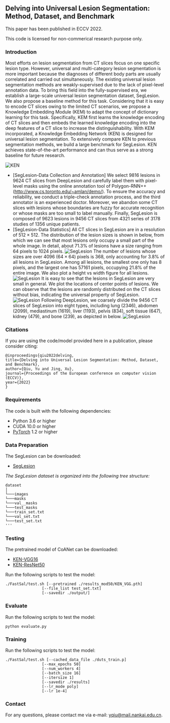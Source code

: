 ## Delving into Universal Lesion Segmentation: Method, Dataset, and Benchmark

This paper has been published in ECCV 2022.

This code is licensed for non-commerical research purpose only.

### Introduction

Most efforts on lesion segmentation from CT slices focus on one specific lesion type. However, universal and multi-category lesion segmentation is more important because the diagnoses of different body parts are usually correlated and carried out simultaneously. The existing universal lesion segmentation methods are weakly-supervised due to the lack of pixel-level annotation data. To bring this field into the fully-supervised era, we establish a large-scale universal lesion segmentation dataset, SegLesion. We also propose a baseline method for this task. Considering that it is easy to encode CT slices owing to the limited CT scenarios, we propose a Knowledge Embedding Module (KEM) to adapt the concept of dictionary learning for this task. Specifically, KEM first learns the knowledge encoding of CT slices and then embeds the learned knowledge encoding into the deep features of a CT slice to increase the distinguishability. With KEM incorporated, a Knowledge Embedding Network (KEN) is designed for universal lesion segmentation. To extensively compare KEN to previous segmentation methods, we build a large benchmark for SegLesion. KEN achieves state-of-the-art performance and can thus serve as a strong baseline for future research.

![KEN](figures/frame.jpg)

- [SegLesion-Data Collection and Annotation] We select 9816 lesions in 9624 CT slices from DeepLesion and carefully label them with pixel-level masks using the online annotation tool of Polygon-RNN++(http://www.cs.toronto.edu/~amlan/demo/). To ensure the accuracy and reliability, we conduct a triple-check annotation process, and the third annotator is an experienced doctor. Moreover, we abandon some CT slices with lesions whose boundaries are fuzzy for accurate recognition or whose masks are too small to label manually. Finally, SegLesion is composed of 9623 lesions in 9456 CT slices from 4321 series of 3178 studies of 1356 unique patients.
- [SegLesion-Data Statistics] All CT slices in SegLesion are in a resolution of $512\times 512$. The distribution of the lesion sizes is shown in below, from which we can see that most lesions only occupy a small part of the whole image. In detail, about 71.3\% of lesions have a size ranging from 64 pixels to 1024 pixels.
![SegLesion](figures/size.jpg)
The number of lesions whose sizes are over 4096 ($64\times 64$) pixels is 368, only accounting for 3.8\% of all lesions in SegLesion. Among all lesions, the smallest one only has 8 pixels, and the largest one has 57161 pixels, occupying 21.8\% of the entire image. We also plot a height vs width figure for all lesions.
![SegLesion](figures/width_height.jpg)
It is easy to see that the lesions in SegLesion are very small in general. We plot the locations of center points of lesions. We can observe that the lesions are randomly distributed on the CT slices without bias, indicating the universal property of SegLesion.
![SegLesion](figures/location.jpg)
Following DeepLesion, we coarsely divide the 9456 CT slices of SegLesion into eight types, including lung (2346), abdomen (2099), mediastinum (1619), liver (1193), pelvis (834), soft tissue (647), kidney (479), and bone (239), as depicted in below.
![SegLesion](figures/numberPie.jpg)



### Citations

If you are using the code/model provided here in a publication, please consider citing:
   
    @inproceedings{qiu2022delving,
    title={Delving into Universal Lesion Segmentation: Method, Dataset, and Benchmark},
    author={Qiu, Yu and Jing, Xu},
    journal={Proceedings of the European conference on computer vision (ECCV)},
    year={2022}
    }

### Requirements

The code is built with the following dependencies:

- Python 3.6 or higher
- CUDA 10.0 or higher
- [PyTorch](https://pytorch.org/) 1.2 or higher

### Data Preparation
The SegLesion can be downloaded:
- [SegLesion](https://drive.google.com/file/d/19JQ919DJw8CVs0xuUsLEffAugzlpbOHN/view?usp=sharing)

*The SegLesion dataset is organized into the following tree structure:*
```
dataset
│
└───images
└───masks
└───val__masks
└───test_masks
└───train_set.txt
└───val_set.txt
└───test_set.txt
'''
```


### Testing
The pretrained model of CoANet can be downloaded:
- [KEN-VGG16](https://drive.google.com/file/d/19JQ919DJw8CVs0xuUsLEffAugzlpbOHN/view?usp=sharing)
- [KEN-ResNet50](https://drive.google.com/file/d/1XR5J0voGa8ammhh2y3e0u3b-EsjbJCmE/view?usp=sharing)

Run the following scripts to test the model:
```Shell
./FastSal/test.sh [--pretrained ./results_mod50/KEN_VGG.pth]
                [--file_list test_set.txt]
                [--savedir ./output/]
```


### Evaluate

Run the following scripts to test the model:
```
python evaluate.py
```

### Training
Run the following scripts to test the model:

```Shell
./FastSal/test.sh [--cached_data_file ./duts_train.p]
                [--max_epochs 50]
                [--num_workers 4]
                [--batch_size 16]
                [--itersize 1]
                [--savedir ./results]
                [--lr_mode poly]
                [--lr 1e-4]  
```

### Contact

For any questions, please contact me via e-mail: yqiu@mail.nankai.edu.cn.
